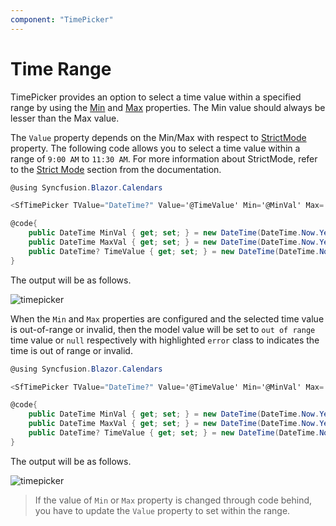 ```yaml
---
component: "TimePicker"
---
```


# Time Range

TimePicker provides an option to select a time value within a specified range by using the
[Min](https://help.syncfusion.com/cr/blazor/Syncfusion.Blazor.Calendars.SfTimePicker-1.html#Syncfusion_Blazor_Calendars_SfTimePicker_1_Min)
and
[Max](https://help.syncfusion.com/cr/blazor/Syncfusion.Blazor.Calendars.SfTimePicker-1.html#Syncfusion_Blazor_Calendars_SfTimePicker_1_Max)
properties. The Min value should always be
lesser than the Max value.

The `Value` property depends on the Min/Max with respect to [StrictMode](https://help.syncfusion.com/cr/blazor/Syncfusion.Blazor.Calendars.SfTimePicker-1.html#Syncfusion_Blazor_Calendars_SfTimePicker_1_StrictMode) property.
The following code allows you to select a time value within a range of `9:00 AM` to `11:30 AM`. For more information about StrictMode, refer to the [Strict Mode](./strict-mode) section from the documentation.

```csharp
@using Syncfusion.Blazor.Calendars

<SfTimePicker TValue="DateTime?" Value='@TimeValue' Min='@MinVal' Max='@MaxVal'></SfTimePicker>

@code{
    public DateTime MinVal { get; set; } = new DateTime(DateTime.Now.Year, DateTime.Now.Month, 15, 09, 00, 00);
    public DateTime MaxVal { get; set; } = new DateTime(DateTime.Now.Year, DateTime.Now.Month, 15, 11, 30, 00);
    public DateTime? TimeValue { get; set; } = new DateTime(DateTime.Now.Year, DateTime.Now.Month, 15, 11, 00, 00);
}

```

The output will be as follows.

![timepicker](./images/time_range.png)

When the `Min` and `Max` properties are configured and the selected time value is out-of-range or
invalid, then the model value will be set to `out of range` time value or `null` respectively
with highlighted `error` class to indicates the time is out of range or invalid.

```csharp
@using Syncfusion.Blazor.Calendars

<SfTimePicker TValue="DateTime?" Value='@TimeValue' Min='@MinVal' Max='@MaxVal'></SfTimePicker>

@code{
    public DateTime MinVal { get; set; } = new DateTime(DateTime.Now.Year, DateTime.Now.Month, 15, 09, 00, 00);
    public DateTime MaxVal { get; set; } = new DateTime(DateTime.Now.Year, DateTime.Now.Month, 15, 11, 30, 00);
    public DateTime? TimeValue { get; set; } = new DateTime(DateTime.Now.Year, DateTime.Now.Month, 15, 11, 40, 00);
}
```

The output will be as follows.

![timepicker](./images/time_range_02.png)

> If the value of `Min` or `Max` property is changed through code behind, you have to
update the `Value` property to set within the range.
